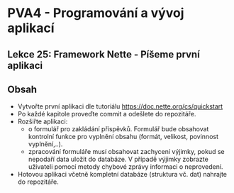 # PVA4 - Programování a vývoj aplikací
## Lekce 25: Framework Nette - Píšeme první aplikaci

## Obsah
* Vytvořte první aplikaci dle tutoriálu https://doc.nette.org/cs/quickstart
* Po každé kapitole proveďte commit a odešlete do repozitáře.
* Rozšiřte aplikaci:
  * o formulář pro zakládání příspěvků. Formulář bude obsahovat kontrolní funkce pro vyplnění obsahu (formát, velikost, povinnost vyplnění,..).
  * zpracování formuláře musí obsahovat zachycení výjimky, pokud se nepodaří data uložit do databáze. V případě výjimky zobrazte uživateli pomocí metody chybové zprávy informaci o neprovedení.
* Hotovou aplikaci včetně kompletní databáze (struktura vč. dat) nahrajte do repozitáře.
